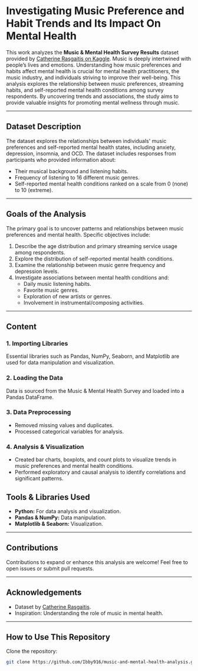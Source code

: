 # Investigating Music Preference and Habit Trends and Its Impact On Mental Health

This work analyzes the **Music & Mental Health Survey Results** dataset provided by [Catherine Rasgaitis on Kaggle](https://www.kaggle.com/datasets/catherinerasgaitis/mxmh-survey-results). Music is deeply intertwined with people’s lives and emotions. Understanding how music preferences and habits affect mental health is crucial for mental health practitioners, the music industry, and individuals striving to improve their well-being. This analysis explores the relationship between music preferences, streaming habits, and self-reported mental health conditions among survey respondents. By uncovering trends and associations, the study aims to provide valuable insights for promoting mental wellness through music.

---

## Dataset Description

The dataset explores the relationships between individuals' music preferences and self-reported mental health states, including anxiety, depression, insomnia, and OCD. The dataset includes responses from participants who provided information about:
- Their musical background and listening habits.
- Frequency of listening to 16 different music genres.
- Self-reported mental health conditions ranked on a scale from 0 (none) to 10 (extreme).

---

## Goals of the Analysis

The primary goal is to uncover patterns and relationships between music preferences and mental health. Specific objectives include:

1. Describe the age distribution and primary streaming service usage among respondents.
2. Explore the distribution of self-reported mental health conditions.
3. Examine the relationship between music genre frequency and depression levels.
4. Investigate associations between mental health conditions and:
   - Daily music listening habits.
   - Favorite music genres.
   - Exploration of new artists or genres.
   - Involvement in instrumental/composing activities.
  
---

## Content

### 1. Importing Libraries
Essential libraries such as Pandas, NumPy, Seaborn, and Matplotlib are used for data manipulation and visualization.

### 2. Loading the Data
Data is sourced from the Music & Mental Health Survey and loaded into a Pandas DataFrame.

### 3. Data Preprocessing
- Removed missing values and duplicates.
- Processed categorical variables for analysis.

### 4. Analysis & Visualization
- Created bar charts, boxplots, and count plots to visualize trends in music preferences and mental health conditions.
- Performed exploratory and causal analysis to identify correlations and significant patterns.

## Tools & Libraries Used
- **Python:** For data analysis and visualization.
- **Pandas & NumPy:** Data manipulation.
- **Matplotlib & Seaborn:** Visualization.

---

## Contributions
Contributions to expand or enhance this analysis are welcome! Feel free to open issues or submit pull requests.

---

## Acknowledgements
- Dataset by [Catherine Rasgaitis](https://www.kaggle.com/datasets/catherinerasgaitis/mxmh-survey-results).
- Inspiration: Understanding the role of music in mental health.

---

## How to Use This Repository
Clone the repository:
   ```bash
   git clone https://github.com/Ibby916/music-and-mental-health-analysis.git


